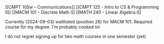 [[CMPT 105w - Communications]]
[[CMPT 125 - Intro to CS & Programming II]]
[[MACM 101 - Discrete Math I]]
[[MATH 240 - Linear Algebra I]]

Currently (2024-09-03) waitlisted (position 26) for MACM 101. Required course for my degree. I'm probably cooked lol

I do not regret signing up for two math courses in one semester (yet)
